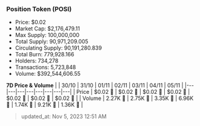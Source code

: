 
  ### Position Token (POSI)
  - Price: $0.02
  - Market Cap: $2,176,479.11
  - Max Supply: 100,000,000
  - Total Supply: 90,971,209.005
  - Circulating Supply: 90,191,280.839
  - Total Burn: 779,928.166
  - Holders: 734,278
  - Transactions: 5,723,848
  - Volume: $392,544,606.55

  **7D Price & Volume**
  | | 30&#x2F;10 | 31&#x2F;10 | 01&#x2F;11 | 02&#x2F;11 | 03&#x2F;11 | 04&#x2F;11 | 05&#x2F;11 |
  |---|---|---|---|---|---|---|---|
  | Price | $0.02 🚀 | $0.02 🔻 | $0.02 🔻 | $0.02 🚀 | $0.02 🔻 | $0.02 🔻 | $0.02 🚀 |
  | Volume | 2.27K 🔻 | 2.75K 🚀 | 3.35K 🚀 | 6.96K 🚀 | 1.74K 🔻 | 9.21K 🚀 | 1.36K 🔻 |

  > updated_at: Nov 5, 2023 12:51 AM
